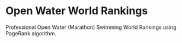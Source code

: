 # Open Water World Rankings

Professional Open Water (Marathon) Swimming World Rankings using PageRank algorithm.
